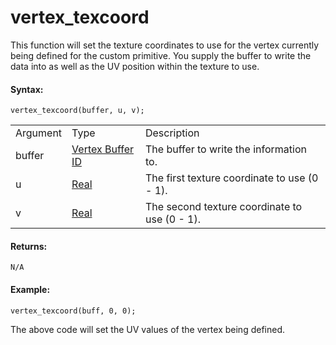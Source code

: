 # vertex_texcoord

This function will set the texture coordinates to use for the vertex
currently being defined for the custom primitive. You supply the buffer
to write the data into as well as the UV position within the texture to
use.

#### Syntax:

``` gml
vertex_texcoord(buffer, u, v);
```

|          |                                                                                                                   |                                               |
|----------|-------------------------------------------------------------------------------------------------------------------|-----------------------------------------------|
| Argument | Type                                                                                                              | Description                                   |
| buffer   |  [Vertex Buffer ID](../../../../../GameMaker_Language/GML_Reference/Drawing/Primitives/vertex_create_buffer)  | The buffer to write the information to.       |
| u        |  [Real](../../../../../GameMaker_Language/GML_Overview/Data_Types)                                            | The first texture coordinate to use (0 - 1).  |
| v        |  [Real](../../../../../GameMaker_Language/GML_Overview/Data_Types)                                            | The second texture coordinate to use (0 - 1). |

#### Returns:

``` gml
N/A
```

#### Example:

``` gml
vertex_texcoord(buff, 0, 0);
```

The above code will set the UV values of the vertex being defined.
